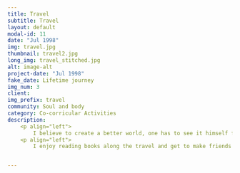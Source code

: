 ```yaml
---
title: Travel
subtitle: Travel
layout: default
modal-id: 11
date: "Jul 1998"
img: travel.jpg
thumbnail: travel2.jpg
long_img: travel_stitched.jpg
alt: image-alt
project-date: "Jul 1998"
fake_date: Lifetime journey
img_num: 3
client: 
img_prefix: travel
community: Soul and body
category: Co-corricular Activities
description: 
    <p align="left"> 
        I believe to create a better world, one has to see it himself first. I love travelling to different places and roaming around a city that is completely alien to me. Travelling may let your heart settle and help you rethink what you care about in life and what to go for in long term.</p>
    <p align="left">
        I enjoy reading books along the travel and get to make friends with people from different backgrounds. Being adventurous and stay global-minded is a truthly virtue. The world is yet to be explored!


---
```

